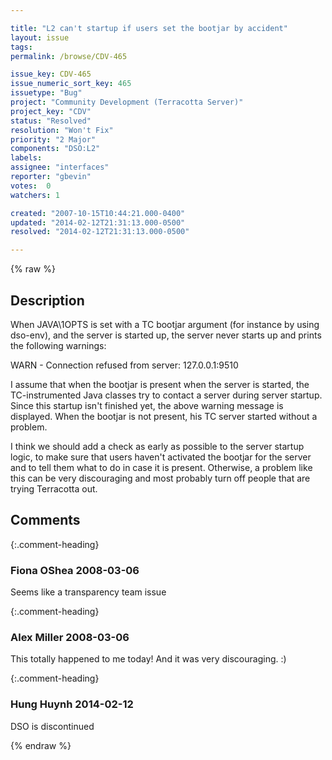 ```yaml
---

title: "L2 can't startup if users set the bootjar by accident"
layout: issue
tags: 
permalink: /browse/CDV-465

issue_key: CDV-465
issue_numeric_sort_key: 465
issuetype: "Bug"
project: "Community Development (Terracotta Server)"
project_key: "CDV"
status: "Resolved"
resolution: "Won't Fix"
priority: "2 Major"
components: "DSO:L2"
labels: 
assignee: "interfaces"
reporter: "gbevin"
votes:  0
watchers: 1

created: "2007-10-15T10:44:21.000-0400"
updated: "2014-02-12T21:31:13.000-0500"
resolved: "2014-02-12T21:31:13.000-0500"

---
```




{% raw %}



## Description

<div markdown="1" class="description">

When JAVA\1OPTS is set with a TC bootjar argument (for instance by using dso-env), and the server is started up, the server never starts up and prints the following warnings:

WARN - Connection refused from server: 127.0.0.1:9510

I assume that when the bootjar is present when the server is started, the TC-instrumented Java classes try to contact a server during server startup. Since this startup isn't finished yet, the above warning message is displayed. When the bootjar is not present, his TC server started without a problem.

I think we should add a check as early as possible to the server startup logic, to make sure that users haven't activated the bootjar for the server and to tell them what to do in case it is present. Otherwise, a problem like this can be very discouraging and most probably turn off people that are trying Terracotta out.


</div>

## Comments


{:.comment-heading}
### **Fiona OShea** <span class="date">2008-03-06</span>

<div markdown="1" class="comment">

Seems like a transparency team issue

</div>


{:.comment-heading}
### **Alex Miller** <span class="date">2008-03-06</span>

<div markdown="1" class="comment">

This totally happened to me today!  And it was very discouraging. :)

</div>


{:.comment-heading}
### **Hung Huynh** <span class="date">2014-02-12</span>

<div markdown="1" class="comment">

DSO is discontinued

</div>



{% endraw %}
